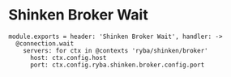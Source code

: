 
# Shinken Broker Wait

    module.exports = header: 'Shinken Broker Wait', handler: ->
      @connection.wait
        servers: for ctx in @contexts 'ryba/shinken/broker'
          host: ctx.config.host
          port: ctx.config.ryba.shinken.broker.config.port
